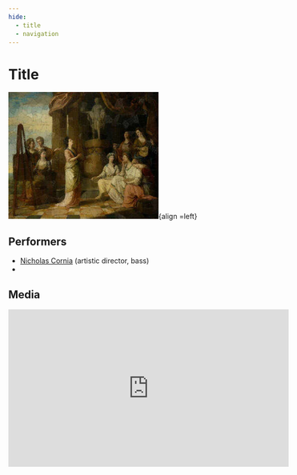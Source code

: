 ```yaml
---
hide:
  - title
  - navigation
---
```


# Title

![Sprezzanti Rime](../../assets/images/sprezzanti_rime.jpg){align =left}

<!-- text -->

## Performers

- [Nicholas Cornia](../members/nicholas_cornia.md) (artistic director, bass) 
- 

## Media

<iframe width="560" height="315" src="https://www.youtube.com/embed/videoseries?si=XK-KjdfZl_XSyz43&amp;list=PLDTXvtcLnrvHkBG1_rfiRXCz4qe0ul4XZ" title="YouTube video player" frameborder="0" allow="accelerometer; autoplay; clipboard-write; encrypted-media; gyroscope; picture-in-picture; web-share" referrerpolicy="strict-origin-when-cross-origin" allowfullscreen></iframe>

